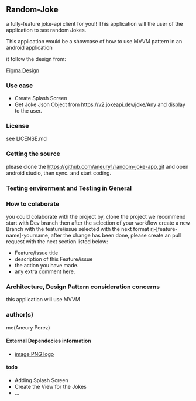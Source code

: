 ## Random-Joke

a fully-feature joke-api client for you!!
This application will the user of the application to see random Jokes.

This application would be a showcase of how to use MVVM pattern in an android application

it follow the design from:

[Figma Design](https://www.figma.com/file/tybhoB0l3jlSFDK0na3o0S/Untitled?node-id=0%3A1)

### Use case

- Create Splash Screen
- Get Joke Json Object from https://v2.jokeapi.dev/joke/Any and display to the user.

### License
see LICENSE.md 

### Getting the source

please clone the https://github.com/aneury1/random-joke-app.git and open android studio, then sync. and start coding.


### Testing envirorment and Testing in General


### How to colaborate

you could colaborate with the project by, clone the project we recommend start with Dev branch then after the selection of your workflow 
create a new Branch with the feature/issue selected with the next format
rj-[feature-name]-yourname, after the change has been done, please create an pull request with the next section listed below:

- Feature/Issue title
- description of this Feature/issue
- the action you have made.
- any extra comment here.


### Architecture, Design Pattern consideration concerns

this application will use MVVM

### author(s)

me(Aneury Perez)

#### External Dependecies information

- [image PNG logo](https://www.pngwing.com/en/free-png-medyj)

#### todo

- Adding Splash Screen
- Create the View for the Jokes
- ...
